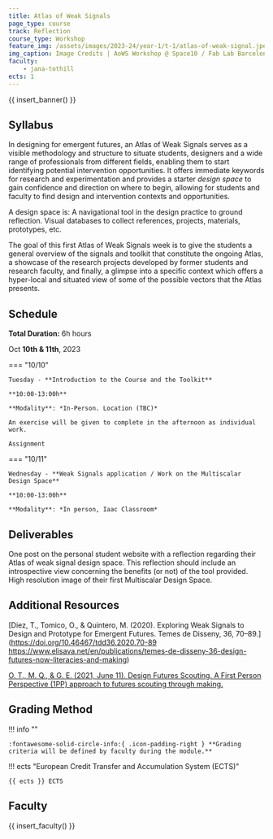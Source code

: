 ```yaml
---
title: Atlas of Weak Signals
page_type: course
track: Reflection
course_type: Workshop
feature_img: /assets/images/2023-24/year-1/t-1/atlas-of-weak-signal.jpeg
img_caption: Image Credits | AoWS Workshop @ Space10 / Fab Lab Barcelona
faculty:
    - jana-tothill
ects: 1
---
```


{{ insert_banner() }}

## Syllabus

In designing for emergent futures, an Atlas of Weak Signals serves as a visible methodology and structure to situate students, designers and a wide range of professionals from different fields, enabling them to start identifying potential intervention opportunities. It offers immediate keywords for research and experimentation and provides a starter *design space* to gain confidence and direction on where to begin, allowing for students and faculty to find design and intervention contexts and opportunities.

A design space is: A navigational tool in the design practice to ground reflection. Visual databases to collect references, projects, materials, prototypes, etc.

The goal of this first Atlas of Weak Signals week is to give the students a general overview of the signals and toolkit that constitute the ongoing Atlas, a showcase of the research projects developed by former students and research faculty, and finally, a glimpse into a specific context which offers a hyper-local and situated view of some of the possible vectors that the Atlas presents.

## Schedule

**Total Duration:** 6h hours

Oct **10th & 11th**, 2023

=== "10/10"

    Tuesday - **Introduction to the Course and the Toolkit** 

    **10:00-13:00h**

    **Modality**: *In-Person. Location (TBC)*

    An exercise will be given to complete in the afternoon as individual work.

    Assignment


=== "10/11"

    Wednesday - **Weak Signals application / Work on the Multiscalar Design Space**

    **10:00-13:00h**
    
    **Modality**: *In person, Iaac Classroom*

## Deliverables

One post on the personal student website with a reflection regarding their Atlas of weak signal design space. This reflection should include an introspective view concerning the benefits (or not) of the tool provided. High resolution image of their first Multiscalar Design Space.

## Additional Resources

[Diez, T., Tomico, O., & Quintero, M. (2020). Exploring Weak Signals to Design and Prototype for Emergent Futures. Temes de Disseny, 36, 70–89.](https://doi.org/10.46467/tdd36.2020.70-89
https://www.elisava.net/en/publications/temes-de-disseny-36-design-futures-now-literacies-and-making) 

[O. T., M. Q., & G. E. (2021, June 11). Design Futures Scouting. A First Person Perspective (1PP) approach to futures scouting through making.](http://www.fuel4design.org/index.php/design-futures-scouting/)

## Grading Method

!!! info ""

    :fontawesome-solid-circle-info:{ .icon-padding-right } **Grading criteria will be defined by faculty during the module.**

!!! ects "European Credit Transfer and Accumulation System (ECTS)"

    {{ ects }} ECTS

## Faculty

{{ insert_faculty() }}